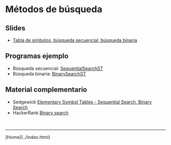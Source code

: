 # Métodos de búsqueda

## Slides
- [Tabla de símbolos, búsqueda secuencial, búsqueda binaria](../slides/06.1-Busqueda-sem12.pdf)  


<!--
- [Árboles Binarios de Búsqueda](../slides/06.2-ArbolesDeBusqueda-sem13.pdf)  
- [Árboles Balanceados 2-3](../slides/06.3-ArbolesDeBusquedaBalanceados-sem14.pdf)  
- [Árboles Rojo-negros](../slides/06.4-ArbolesRojoNegros-sem15.pdf)  
-->

## Programas ejemplo
- Búsqueda secuencial: [SequentialSearchST](https://algs4.cs.princeton.edu/code/edu/princeton/cs/algs4/SequentialSearchST.java.html)  
- Búsqueda binaria: [BinarySearchST](https://algs4.cs.princeton.edu/code/edu/princeton/cs/algs4/BinarySearchST.java.html)  

<!--
- Binary Search Trees: [BST](https://algs4.cs.princeton.edu/code/edu/princeton/cs/algs4/BST.java.html)  
- Red-Black Binary Search Tree [RedBlackBST](https://algs4.cs.princeton.edu/code/edu/princeton/cs/algs4/RedBlackBST.java.html)  
-->

<!--
## Ejercicios

- [Ejercicios de repaso 5](Ejercicios5-201910.pdf)  

- [Ejercicios de repaso evaluacion final](Ejercicios6-201910.pdf)  
-->


## Material complementario

- Sedgewick [Elementary Symbol Tables - Sequential Search, Binary Search](https://www.youtube.com/watch?v=g8DejJF9THI&list=PL5iJcUfx7xTfX-tompSrd0lCfkc1vyStO)  
- HackerRank [ Binary search](https://www.youtube.com/watch?v=P3YID7liBug)  

<!--
- Sedgewick [Binary Search Trees - BST](https://www.youtube.com/watch?v=vWchQ0Di7yM&list=PL5iJcUfx7xTejYSchSm1igNJ2M1wcIg0W)  
- Sedgewick [Balanced Search Trees](https://www.youtube.com/watch?v=N-yla7zw0Fw&list=PL5iJcUfx7xTc2QjKxufNpYNOUVDufUSij)  
- HackerRank [ Binary search Tree](https://www.youtube.com/watch?v=oSWTXtMglKE)  
-->

<!--
- GeeksforGeeks [Red Black Tree - Insertion ](https://www.youtube.com/watch?v=YCo2-H2CL6Q)  
- HackerRank [ Data Structures - Hash Tables](https://www.youtube.com/watch?v=shs0KM3wKv8)  
- Video: [Hash Tables and Hash Functions](https://www.youtube.com/watch?v=KyUTuwz_b7Q). Explicación de varios métodos de manejo de colisiones.  
- GeeksforGeeks [Métodos de búsqueda](https://www.geeksforgeeks.org/fundamentals-of-algorithms/#SearchingandSorting)  
- GeeksforGeeks: Red-Black Tree [Set 1 (Introduction)](https://www.geeksforgeeks.org/red-black-tree-set-1-introduction-2/),
  [Set 2 (Insert)](https://www.geeksforgeeks.org/red-black-tree-set-2-insert/),
  [Set 3 (Delete)](https://www.geeksforgeeks.org/red-black-tree-set-3-delete-2/)  
-->

<!--
## Otros tipos de árboles: B-Tree, AVL Tree, R-Tree

- [B-Tree](https://www.geeksforgeeks.org/b-tree-set-1-introduction-2/)  
- Fullstack Academy [B-Tree Tutorial - An Introduction to B-Trees](Videohttps://www.youtube.com/watch?v=C_q5ccN84C8)  
- GeeksforGeeks: AVL Tree [Set 1 (Insertion)](https://www.geeksforgeeks.org/avl-tree-set-1-insertion/),
  [Set 2 (Deletion)](https://www.geeksforgeeks.org/avl-tree-set-2-deletion/)  
- GeeksforGeeks: [Introduction to R-tree](https://www.geeksforgeeks.org/introduction-to-r-tree/)  
-->


<BR>
<HR>
[Home](../index.html)
<BR>
